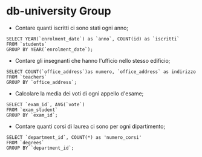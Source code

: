 # db-university Group

- Contare quanti iscritti ci sono stati ogni anno;
```MYSQL
SELECT YEAR(`enrolment_date`) as `anno`, COUNT(id) as `iscritti`
FROM `students`
GROUP BY YEAR(`enrolment_date`);
```

- Contare gli insegnanti che hanno l'ufficio nello stesso edificio;
```MYSQL
SELECT COUNT(`office_address`)as numero, `office_address` as indirizzo
FROM `teachers`
GROUP BY `office_address`;
```

- Calcolare la media dei voti di ogni appello d'esame;
```MYSQL
SELECT `exam_id`, AVG(`vote`) 
FROM `exam_student`
GROUP BY `exam_id`;
```

- Contare quanti corsi di laurea ci sono per ogni dipartimento;
```MYSQL
SELECT `department_id`, COUNT(*) as 'numero_corsi' 
FROM `degrees`
GROUP BY `department_id`;
```